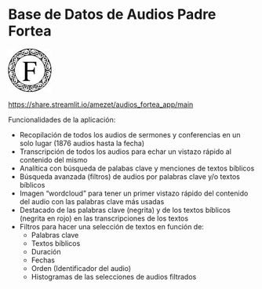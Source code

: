 # Base de Datos de Audios Padre Fortea

![](logo_Fortea.jpg)

https://share.streamlit.io/amezet/audios_fortea_app/main

Funcionalidades de la aplicación:
- Recopilación de todos los audios de sermones y conferencias en un solo lugar (1876 audios hasta la fecha)
- Transcripción de todos los audios para echar un vistazo rápido al contenido del mismo
- Analítica con búsqueda de palabas clave y menciones de textos bíblicos
- Búsqueda avanzada (filtros) de audios por palabras clave y/o textos bíblicos
- Imagen “wordcloud” para tener un primer vistazo rápido del contenido del audio con las palabras clave más usadas
- Destacado de las palabras clave (negrita) y de los textos bíblicos (negrita en rojo) en las transcripciones de los textos
- Filtros para hacer una selección de textos en función de:
  - Palabras clave
  - Textos bíblicos
  - Duración
  - Fechas
  - Orden (Identificador del audio)
  - Histogramas de las selecciones de audios filtrados
